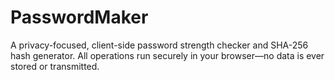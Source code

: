 # PasswordMaker
A privacy-focused, client-side password strength checker and SHA-256 hash generator. All operations run securely in your browser—no data is ever stored or transmitted.
